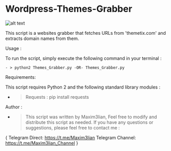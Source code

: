 # Wordpress-Themes-Grabber

![alt text](https://i.imgur.com/B2X2PE2.png)

This script is a websites grabber that fetches URLs from 'themetix.com' and extracts domain names from them.

 Usage :

To run the script, simply execute the following command in your terminal :

	- > python2 Themes_Grabber.py -OR- Themes_Grabber.py

 Requirements:

This script requires Python 2 and the following standard library modules :
- > Requests : pip install requests

 Author :

- > This script was written by Maxim3lian, Feel free to modify and distribute this script as needed. If you have any questions or suggestions, please feel free to contact me :

{
	Telegram Direct: https://t.me/Maxim3lian
		Telegram Channel: https://t.me/Maxim3lian_Channel
											}
